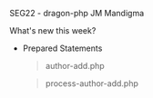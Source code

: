 SEG22 - dragon-php
JM Mandigma

What's new this week?
- Prepared Statements
	> author-add.php

	> process-author-add.php
